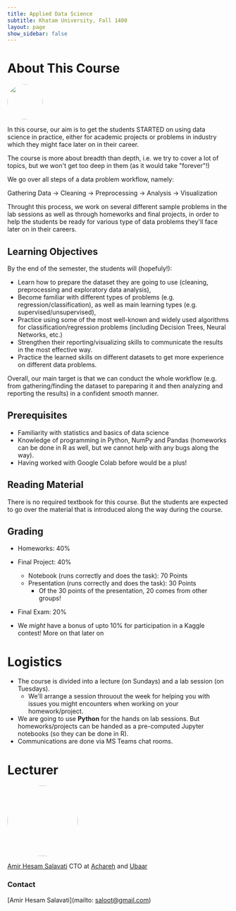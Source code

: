 ```yaml
---
title: Applied Data Science
subtitle: Khatam University, Fall 1400
layout: page 
show_sidebar: false
---
```


# About This Course
<img src="/ADS2021/assets/images/datasciencecloud.png" style="border-radius:50%;" height="80" width="auto">


In this course, our aim is to get the students STARTED on using data science in practice, either for academic projects or problems in industry which they might face later on in their career. 

The course is more about breadth than depth, i.e. we try to cover a lot of topics, but we won't get too deep in them (as it would take "forever"!)

We go over all steps of a data problem workflow, namely: 

Gathering Data → Cleaning → Preprocessing → Analysis → Visualization 

Throught this process, we work on several different sample problems in the lab sessions as well as through homeworks and final projects, in order to help the students be ready for various type of data problems they'll face later on in their careers.

## Learning Objectives
By the end of the semester, the students will (hopefuly!):

* Learn how to prepare the dataset they are going to use (cleaning, preprocessing and exploratory data analysis),
* Become familiar with different types of problems (e.g. regression/classification), as well as main learning types (e.g. supervised/unsupervised),
* Practice using some of the most well-known and widely used algorithms for classification/regression problems (including Decision Trees, Neural Networks, etc.)
* Strengthen their reporting/visualizing skills to communicate the results in the most effective way.
* Practice the learned skills on different datasets to get more experience on different data problems.

Overall, our main target is that we can conduct the whole workflow (e.g. from gathering/finding the dataset to pareparing it and then analyzing and reporting the results) in a confident smooth manner.

## Prerequisites
* Familiarity with statistics and basics of data science 
* Knowledge of programming in Python, NumPy and Pandas (homeworks can be done in R as well, but we cannot help with any bugs along the way).
* Having worked with Google Colab before would be a plus!

## Reading Material
There is no required textbook for this course. But the students are expected to go over the material that is introduced along the way during the course. 

## Grading 
* Homeworks: 40% 
* Final Project: 40%
    * Notebook (runs correctly and does the task): 70 Points
    * Presentation (runs correctly and does the task): 30 Points
        * Of the 30 points of the presentation, 20 comes from other groups!
* Final Exam: 20%

* We *might* have a bonus of upto 10% for participation in a Kaggle contest! More on that later on

# Logistics
* The course is divided into a lecture (on Sundays) and a lab session (on Tuesdays). 
  * We'll arrange a session throuout the week for helping you with issues you might encounters when working on your homework/project.
* We are going to use **Python** for the hands on lab sessions. But homeworks/projects can be handed as a pre-computed Jupyter notebooks (so they can be done in R).
* Communications are done via MS Teams chat rooms.


# Lecturer
<img src="/ADS2021/assets/images/20210610_183220-lo.jpg" style="border-radius:50%;height:160px;" width="auto">

[Amir Hesam Salavati](http://saloot.negsam.ir/)
CTO at [Achareh](https://achareh.ir) and [Ubaar](https://ubaar.ir)


### Contact
[Amir Hesam Salavati](mailto: saloot@gmail.com) <br>
